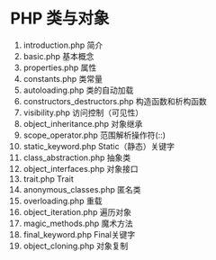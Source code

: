 # PHP 类与对象

1. introduction.php 简介
2. basic.php 基本概念
3. properties.php 属性
4. constants.php 类常量
5. autoloading.php 类的自动加载
6. constructors_destructors.php 构造函数和析构函数
7. visibility.php 访问控制（可见性）
8. object_inheritance.php 对象继承
9. scope_operator.php 范围解析操作符(::)
10. static_keyword.php Static（静态）关键字
11. class_abstraction.php 抽象类
12. object_interfaces.php 对象接口
13. trait.php Trait
14. anonymous_classes.php 匿名类
15. overloading.php 重载
16. object_iteration.php 遍历对象
17. magic_methods.php 魔术方法
18. final_keyword.php Final关键字
19. object_cloning.php 对象复制